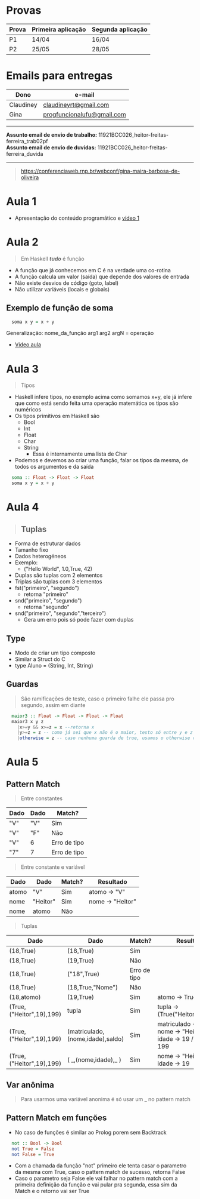 # Provas
Prova|Primeira aplicação|Segunda aplicação
-----|------------------|-----------------
P1|14/04|16/04
P2|25/05|28/05

# Emails para entregas

Dono|e-mail
-----|----
Claudiney|claudineyrt@gmail.com
Gina|progfuncionalufu@gmail.com

<hr>

**Assunto email de envio de trabalho:** 11921BCC026_heitor-freitas-ferreira_trab02pf  
**Assunto email de envio de duvidas:** 11921BCC026_heitor-freitas-ferreira_duvida  

<hr>

>https://conferenciaweb.rnp.br/webconf/gina-maira-barbosa-de-oliveira

# Aula 1

- Apresentação do conteúdo programático e [vídeo 1](https://www.youtube.com/watch?v=_lxyfCni9wY&feature=youtu.be&ab_channel=Bio-InspiredComputingLab)

# Aula 2

>Em Haskell ***tudo*** é função

- A função que já conhecemos em C é na verdade uma co-rotina
- A função calcula um valor (saída) que depende dos valores de entrada
- Não existe desvios de código (goto, label)
- Não utilizar variáveis (locais e globais)

## Exemplo de função de soma

```haskell
  soma x y = x + y
```

Generalização: nome_da_função arg1 arg2 argN = operação  
- [Vídeo aula](https://youtu.be/J9WrVk796bk)

# Aula 3

>Tipos

- Haskell infere tipos, no exemplo acima como somamos x+y, ele já infere que como está sendo feita uma operação matemática os tipos são numéricos
- Os tipos primitivos em Haskell são
  - Bool
  - Int
  - Float
  - Char
  - String
    - Essa é internamente uma lista de Char
- Podemos e devemos ao criar uma função, falar os tipos da mesma, de todos os argumentos e da saída

```haskell
  soma :: Float -> Float -> Float
  soma x y = x + y
```

# Aula 4

>## Tuplas

- Forma de estruturar dados
- Tamanho fixo
- Dados heterogéneos 
- Exemplo:
  - ("Hello World", 1.0,True, 42)
- Duplas são tuplas com 2 elementos
- Triplas são tuplas com 3 elementos
- fst("primeiro", "segundo")
  - retorna "primeiro"
- snd("primeiro", "segundo")
  - retorna "segundo"
- snd("primeiro", "segundo","terceiro")
  - Gera um erro pois só pode fazer com duplas

## Type

- Modo de criar um tipo composto
- Similar a Struct do C
- type Aluno = (String, Int, String)

## Guardas

>São ramificações de teste, caso o primeiro falhe ele passa pro segundo, assim em diante

```haskell  
  maior3 :: Float -> Float -> Float -> Float
  maior3 x y z
    |x>=y && x>=z = x --retorna x
    |y>=z = z -- como já sei que x não é o maior, testo só entre y e z
    |otherwise = z -- caso nenhuma guarda de true, usamos o otherwise como se fosse o default do switch case
```

# Aula 5

## Pattern Match

>Entre constantes

Dado|Dado|Match?
-|-|-
"V"|"V"|Sim
"V"|"F"|Não
"V"|6|Erro de tipo
"7"|7|Erro de tipo

>Entre constante e variável

Dado|Dado|Match?|Resultado
-|-|-|-
atomo|"V"|Sim|atomo -> "V"
nome|"Heitor"|Sim|nome -> "Heitor"
nome|atomo|Não

>Tuplas

Dado|Dado|Match?|Resultado
-|-|-|-
(18,True)|(18,True)|Sim|
(18,True)|(19,True)|Não|
(18,True)|("18",True)|Erro de tipo|
(18,True)|(18,True,"Nome")|Não|
(18,atomo)|(19,True)|Sim|atomo -> True
(True,("Heitor",19),199)|tupla|Sim|tupla -> (True("Heitor",19),199)
(True,("Heitor",19),199)|(matriculado,(nome,idade),saldo)|Sim|matriculado -> True / nome -> "Heitor" / idade -> 19 / saldo -> 199
(True,("Heitor",19),199)|( \_,(nome,idade),\_ )|Sim|nome -> "Heitor" / idade -> 19

## Var anônima

>Para usarmos uma variável anonima é só usar um \_ no pattern match

## Pattern Match em funções

- No caso de funções é similar ao Prolog porem sem Backtrack

```haskell
  not :: Bool -> Bool
  not True = False
  not False = True
```

- Com a chamada da função "not" primeiro ele tenta casar o parametro da mesma com True, caso o pattern match de sucesso, retorna False
- Caso o parametro seja False ele vai falhar no pattern match com a primeira definição da função e vai pular pra segunda, essa sim da Match e o retorno vai ser True
